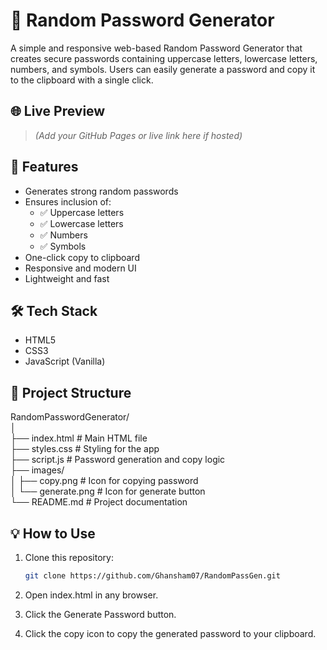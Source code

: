 # 🔐 Random Password Generator

A simple and responsive web-based Random Password Generator that creates secure passwords containing uppercase letters, lowercase letters, numbers, and symbols. Users can easily generate a password and copy it to the clipboard with a single click.

## 🌐 Live Preview

> *(Add your GitHub Pages or live link here if hosted)*

## 🚀 Features

- Generates strong random passwords
- Ensures inclusion of:
  - ✅ Uppercase letters
  - ✅ Lowercase letters
  - ✅ Numbers
  - ✅ Symbols
- One-click copy to clipboard
- Responsive and modern UI
- Lightweight and fast

## 🛠️ Tech Stack

- HTML5
- CSS3
- JavaScript (Vanilla)

## 📁 Project Structure

RandomPasswordGenerator/<br>
│<br>
├── index.html # Main HTML file<br>
├── styles.css # Styling for the app<br>
├── script.js # Password generation and copy logic<br>
├── images/<br>
│ ├── copy.png # Icon for copying password<br>
│ └── generate.png # Icon for generate button<br>
└── README.md # Project documentation<br>


## 💡 How to Use

1. Clone this repository:
   ```bash
   git clone https://github.com/Ghansham07/RandomPassGen.git
2. Open index.html in any browser.

3. Click the Generate Password button.

4. Click the copy icon to copy the generated password to your clipboard.
